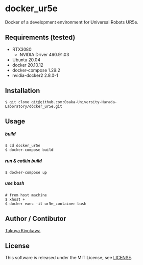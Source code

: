 # docker_ur5e

Docker of a development environment for Universal Robots UR5e.

## Requirements (tested)

 - RTX3080
    - NVIDIA Driver 460.91.03
 - Ubuntu 20.04
 - docker 20.10.12
 - docker-compose 1.29.2
 - nvidia-docker2 2.8.0-1

## Installation

    $ git clone git@github.com:Osaka-University-Harada-Laboratory/docker_ur5e.git

## Usage
##### build
    $ cd docker_ur5e
    $ docker-compose build

##### run & catkin build
    $ docker-compose up
  
##### use bash
    # from host machine
    $ xhost +
    $ docker exec -it ur5e_container bash

## Author / Contibutor

[Takuya Kiyokawa](https://takuya-ki.github.io/)

## License

This software is released under the MIT License, see [LICENSE](./LICENSE).
